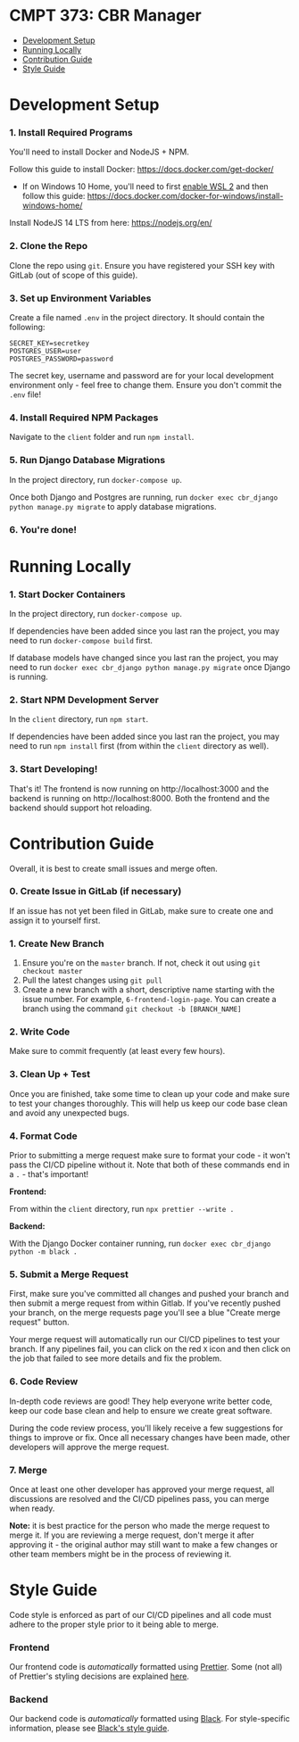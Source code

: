 # CMPT 373: CBR Manager

- [Development Setup](#development-setup)
- [Running Locally](#running-locally)
- [Contribution Guide](#contribution-guide)
- [Style Guide](#style-guide)

# Development Setup

### 1. Install Required Programs

You'll need to install Docker and NodeJS + NPM.

Follow this guide to install Docker: https://docs.docker.com/get-docker/
  - If on Windows 10 Home, you'll need to first [enable WSL 2](https://docs.microsoft.com/en-us/windows/wsl/install-win10) and then follow this guide: https://docs.docker.com/docker-for-windows/install-windows-home/

Install NodeJS 14 LTS from here: https://nodejs.org/en/

### 2. Clone the Repo

Clone the repo using `git`. Ensure you have registered your SSH key with GitLab (out of scope of this guide).

### 3. Set up Environment Variables

Create a file named `.env` in the project directory. It should contain the following:

```
SECRET_KEY=secretkey
POSTGRES_USER=user
POSTGRES_PASSWORD=password
```

The secret key, username and password are for your local development environment only - feel free to change them. Ensure you don't commit the `.env` file!

### 4. Install Required NPM Packages

Navigate to the `client` folder and run `npm install`.

### 5. Run Django Database Migrations

In the project directory, run `docker-compose up`.

Once both Django and Postgres are running, run `docker exec cbr_django python manage.py migrate` to apply database migrations.

### 6. You're done!



# Running Locally

### 1. Start Docker Containers

In the project directory, run `docker-compose up`.

If dependencies have been added since you last ran the project, you may need to run `docker-compose build` first.

If database models have changed since you last ran the project, you may need to run `docker exec cbr_django python manage.py migrate` once Django is running.

### 2. Start NPM Development Server

In the `client` directory, run `npm start`.

If dependencies have been added since you last ran the project, you may need to run `npm install` first (from within the `client` directory as well).

### 3. Start Developing!

That's it! The frontend is now running on http://localhost:3000 and the backend is running on http://localhost:8000. Both the frontend and the backend should support hot reloading.



# Contribution Guide

Overall, it is best to create small issues and merge often.

### 0. Create Issue in GitLab (if necessary)

If an issue has not yet been filed in GitLab, make sure to create one and assign it to yourself first.

### 1. Create New Branch

1. Ensure you're on the `master` branch. If not, check it out using `git checkout master`
2. Pull the latest changes using `git pull`
3. Create a new branch with a short, descriptive name starting with the issue number. For example, `6-frontend-login-page`. You can create a branch using the command `git checkout -b [BRANCH_NAME]`

### 2. Write Code

Make sure to commit frequently (at least every few hours).

### 3. Clean Up + Test

Once you are finished, take some time to clean up your code and make sure to test your changes thoroughly. This will help us keep our code base clean and avoid any unexpected bugs.

### 4. Format Code

Prior to submitting a merge request make sure to format your code - it won't pass the CI/CD pipeline without it. Note that both of these commands end in a `.` - that's important!

**Frontend:**

From within the `client` directory, run `npx prettier --write .`

**Backend:**

With the Django Docker container running, run `docker exec cbr_django python -m black .`

### 5. Submit a Merge Request

First, make sure you've committed all changes and pushed your branch and then submit a merge request from within Gitlab. If you've recently pushed your branch, on the merge requests page you'll see a blue "Create merge request" button.

Your merge request will automatically run our CI/CD pipelines to test your branch. If any pipelines fail, you can click on the red `X` icon and then click on the job that failed to see more details and fix the problem.

### 6. Code Review

In-depth code reviews are good! They help everyone write better code, keep our code base clean and help to ensure we create great software.

During the code review process, you'll likely receive a few suggestions for things to improve or fix. Once all necessary changes have been made, other developers will approve the merge request.

### 7. Merge

Once at least one other developer has approved your merge request, all discussions are resolved and the CI/CD pipelines pass, you can merge when ready.

**Note:** it is best practice for the person who made the merge request to merge it. If you are reviewing a merge request, don't merge it after approving it - the original author may still want to make a few changes or other team members might be in the process of reviewing it.



# Style Guide

Code style is enforced as part of our CI/CD pipelines and all code must adhere to the proper style prior to it being able to merge.

### Frontend

Our frontend code is *automatically* formatted using [Prettier](https://prettier.io/). Some (not all) of Prettier's styling decisions are explained [here](https://prettier.io/docs/en/rationale.html).

### Backend

Our backend code is *automatically* formatted using [Black](https://github.com/psf/black). For style-specific information, please see [Black's style guide](https://github.com/psf/black/blob/master/docs/the_black_code_style.md).